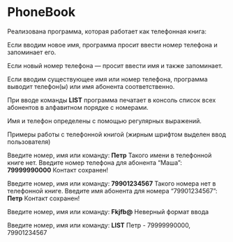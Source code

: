 # PhoneBook

Реализована программа, которая работает как телефонная книга:  

Если вводим новое имя, программа просит ввести номер телефона и запоминает его.  

Если новый номер телефона — просит ввести имя и также запоминает.  

Если вводим существующее имя или номер телефона, программа выводит телефон(ы) или имя абонента соответственно.  

При вводе команды **LIST** программа печатает в консоль список всех абонентов в алфавитном порядке с номерами.  

Имя и телефон определены с помощью регулярных выражений.  

Примеры работы с телефонной книгой (жирным шрифтом выделен ввод пользователя)

Введите номер, имя или команду:
**Петр**
Такого имени в телефонной книге нет.
Введите номер телефона для абонента “Маша”:
**79999990000**
Контакт сохранен!
 
Введите номер, имя или команду:
**79901234567**
Такого номера нет в телефонной книге.
Введите имя абонента для номера “79901234567”:
**Петр**
Контакт сохранен!
 
Введите номер, имя или команду:
**Fkjfb@**
Неверный формат ввода
 
Введите номер, имя или команду:
**LIST**
Петр - 79999990000, 79901234567
